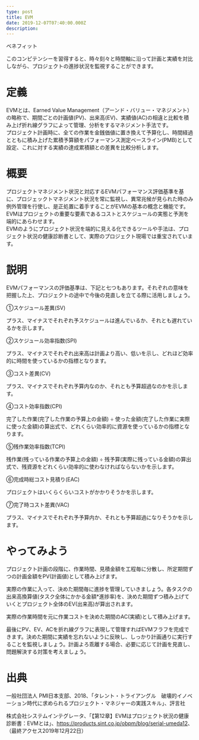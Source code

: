 ```yaml
---
type: post
title: EVM
date: 2019-12-07T07:40:00.000Z
description:
---
```

ベネフィット

このコンピテンシーを習得すると、時々刻々と時間軸に沿って計画と実績を対比しながら、プロジェクトの進捗状況を監視することができます。

# 定義

EVMとは、Earned Value Management（アーンド・バリュー・マネジメント）の略称で、期間ごとの計画値(PV)、出来高(EV)、実績値(AC)の相違と比較を積み上げ折れ線グラフによって管理、分析をするマネジメント手法です。\
プロジェクト計画時に、全ての作業を金銭価値に置き換えて予算化し、時間経過とともに積み上げた累積予算額をパフォーマンス測定ベースライン(PMB)として設定、これに対する実績の達成累積額との差異を比較分析します。

# 概要

プロジェクトマネジメント状況と対応するEVMパフォーマンス評価基準を基に、プロジェックトマネジメント状況を常に監視し、異常兆候が見られた時のみ例外管理を行使し、是正処置に着手することがEVMの基本の概念と機能です。\
EVMはプロジェクトの重要な要素であるコストとスケジュールの実態と予測を端的にあらわせます。\
EVMのようにプロジェクト状況を端的に見える化できるツールや手法は、プロジェクト状況の健康診断書として、実際のプロジェクト現場では重宝されています。

# 説明

EVMパフォーマンスの評価基準は、下記と七つもあります。それぞれの意味を把握した上、プロジェクトの途中で今後の見直しを立てる際に活用しましょう。

①スケジュール差異(SV)

プラス、マイナスでそれぞれ予スケジュールは進んでいるか、それとも遅れているかを示します。

②スケジュール効率指数(SPI)

プラス、マイナスでそれぞれ出来高は計画より高い、低いを示し、どれほど効率的に時間を使っているかの指標となります。

③コスト差異(CV) 

プラス、マイナスでそれぞれ予算内なのか、それとも予算超過なのかを示します。

④コスト効率指数(CPI)

完了した作業(完了した作業の予算上の金額) ÷ 使った金額(完了した作業に実際に使った金額)の算出式で、どれくらい効率的に資源を使っているかの指標となります。

⑤残作業効率指数(TCPI)

残作業(残っている作業の予算上の金額) ÷ 残予算(実際に残っている金額)の算出式で、残資源をどれくらい効率的に使わなければならないかを示します。

⑥完成時総コスト見積り(EAC)

プロジェクトはいくらくらいコストがかかりそうかを示します。

⑦完了時コスト差異(VAC)

プラス、マイナスでそれぞれ予予算内か、それとも予算超過になりそうかを示します。

# やってみよう

プロジェクト計画の段階に、作業時間、見積金額を工程毎に分散し、所定期間ずつの計画金額をPV(計画値)として積み上げます。

実際の作業に入って、決めた期間毎に進捗を管理していきましょう。各タスクの出来高換算値(タスク全体にかかる金額*進捗率)を、決めた期間ずつ積み上げていくとプロジェクト全体のEV(出来高)が算出されます。

実際の作業時間を元に作業コストを決めた期間のAC(実績)として積み上げます。

最後にPV、EV、ACを折れ線グラフに表現して管理すればEVMフラフを完成できます。決めた期間に実績を忘れないように反映し、しっかり計画通りに実行することを監視しましょう。計画よろ乖離する場合、必要に応じて計画を見直し、問題解決する対策を考えましょう。

# 出典

一般社団法人 PMI日本支部、2018、「タレント・トライアングル　破壊的イノベーション時代に求められるプロジェクト・マネジャーの実践スキル」、評言社

株式会社システムインテグレータ、「【第12章】EVMはプロジェクト状況の健康診断書：EVMとは」、<https://products.sint.co.jp/obpm/blog/serial-umeda12>、（最終アクセス2019年12月22日）

